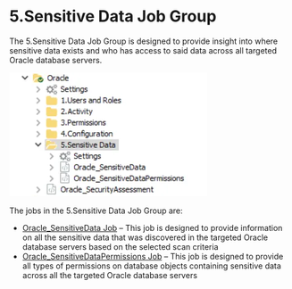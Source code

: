 # 5.Sensitive Data Job Group

The 5.Sensitive Data Job Group is designed to provide insight into where sensitive data exists and
who has access to said data across all targeted Oracle database servers.

![Sensitive Data Job Group](../../../../../../../static/img/product_docs/accessanalyzer/solutions/databases/oracle/sensitivedata/jobgroup43.webp)

The jobs in the 5.Sensitive Data Job Group are:

- [Oracle_SensitiveData Job](oracle_sensitivedata.md) – This job is designed to provide information
  on all the sensitive data that was discovered in the targeted Oracle database servers based on the
  selected scan criteria
- [Oracle_SensitiveDataPermissions Job](oracle_sensitivedatapermissions.md) – This job is designed
  to provide all types of permissions on database objects containing sensitive data across all the
  targeted Oracle database servers
